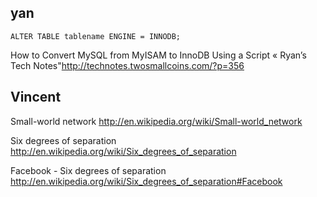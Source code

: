 


## yan

```
ALTER TABLE tablename ENGINE = INNODB;
```

How to Convert MySQL from MyISAM to InnoDB Using a Script « Ryan’s Tech Notes"<http://technotes.twosmallcoins.com/?p=356>

## Vincent

Small-world network
<http://en.wikipedia.org/wiki/Small-world_network>

Six degrees of separation
<http://en.wikipedia.org/wiki/Six_degrees_of_separation>

Facebook - Six degrees of separation
<http://en.wikipedia.org/wiki/Six_degrees_of_separation#Facebook>